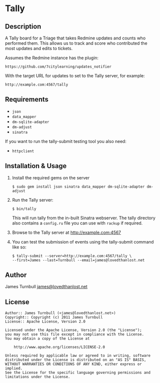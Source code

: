 Tally
=====

Description
-----------

A Tally board for a Triage that takes Redmine updates
and counts who performed them. This allows us to track and score who
contributed the most updates and edits to tickets.

Assumes the Redmine instance has the plugin:

    https://github.com/7citylearning/updates_notifier

With the target URL for updates to set to the Tally server, for example:

    http://example.com:4567/tally


Requirements
------------

* `json`
* `data_mapper`
* `dm-sqlite-adapter`
* `dm-adjust`
* `sinatra`

If you want to run the tally-submit testing tool you also need:

* `httpclient`

Installation & Usage
-------------------

1.  Install the required gems on the server

        $ sudo gem install json sinatra data_mapper dm-sqlite-adapter dm-adjust

2.  Run the Tally server:

        $ bin/tally

    This will run tally from the in-built Sinatra 
    webserver. The tally directory also contains a `config.ru`
    file you can use with `rackup` if required.

3.  Browse to the Tally server at http://example.com:4567

4.  You can test the submission of events using the tally-submit
    command like so:

        $ tally-submit --server=http://example.com:4567/tally \
        --first=James --last=Turnbull --email=james@lovedthanlost.net

Author
------

James Turnbull <james@lovedthanlost.net>

License
-------

    Author:: James Turnbull (<james@lovedthanlost.net>)
    Copyright:: Copyright (c) 2011 James Turnbull
    License:: Apache License, Version 2.0

    Licensed under the Apache License, Version 2.0 (the "License");
    you may not use this file except in compliance with the License.
    You may obtain a copy of the License at

        http://www.apache.org/licenses/LICENSE-2.0

    Unless required by applicable law or agreed to in writing, software
    distributed under the License is distributed on an "AS IS" BASIS,
    WITHOUT WARRANTIES OR CONDITIONS OF ANY KIND, either express or implied.
    See the License for the specific language governing permissions and
    limitations under the License.
